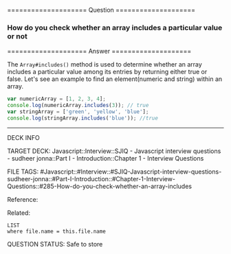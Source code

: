 ==================== Question ====================  

### How do you check whether an array includes a particular value or not  

==================== Answer ====================  

The `Array#includes()` method is used to determine whether an array includes a
particular value among its entries by returning either true or false. Let's see
an example to find an element(numeric and string) within an array.

```javascript
var numericArray = [1, 2, 3, 4];
console.log(numericArray.includes(3)); // true
var stringArray = ['green', 'yellow', 'blue'];
console.log(stringArray.includes('blue')); //true
```

---

DECK INFO

TARGET DECK: Javascript::Interview::SJIQ - Javascript interview questions -
sudheer jonna::Part I - Introduction::Chapter 1 - Interview Questions

FILE TAGS:
#Javascript::#Interview::#SJIQ-Javascript-interview-questions-sudheer-jonna::#Part-I-Introduction::#Chapter-1-Interview-Questions::#285-How-do-you-check-whether-an-array-includes

Reference:

Related:

```dataview
LIST
where file.name = this.file.name
```

QUESTION STATUS: Safe to store
